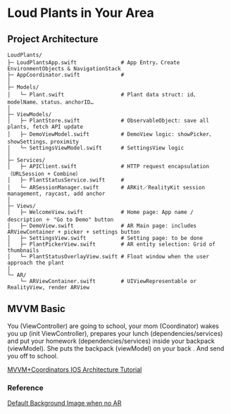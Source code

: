 #  Loud Plants in Your Area

## Project Architecture
```
LoudPlants/
├─ LoudPlantsApp.swift              # App Entry，Create EnvironmentObjects & NavigationStack
├─ AppCoordinator.swift             # 
│
├─ Models/
│   └─ Plant.swift                  # Plant data struct: id、modelName、status、anchorID…
│
├─ ViewModels/
│   ├─ PlantStore.swift             # ObservableObject: save all plants, fetch API update
│   ├─ DemoViewModel.swift          # DemoView logic: showPicker、showSettings、proximity
│   └─ SettingsViewModel.swift      # SettingsView logic
│
├─ Services/
│   ├─ APIClient.swift              # HTTP request encapsulation（URLSession + Combine）
│   ├─ PlantStatusService.swift     # 
│   └─ ARSessionManager.swift       # ARKit／RealityKit session management, raycast, add anchor
│
├─ Views/
│   ├─ WelcomeView.swift            # Home page: App name / description ＋ "Go to Demo" button
│   ├─ DemoView.swift               # AR Main page: includes ARViewContainer + picker + settings button
│   ├─ SettingsView.swift           # Setting page: to be done
│   ├─ PlantPickerView.swift        # AR entity selection: Grid of thumbnails
│   └─ PlantStatusOverlayView.swift # Float window when the user approach the plant
│
└─ AR/
    └─ ARViewContainer.swift        # UIViewRepresentable or RealityView, render ARView
```
## MVVM Basic
You (ViewController) are going to school, your mom (Coordinator) wakes you up (init ViewController), prepares your lunch (dependencies/services) and put your homework (dependencies/services) inside your backpack (viewModel). She puts the backpack (viewModel) on your back . And send you off to school.

[MVVM+Coordinators IOS Architecture Tutorial](https://medium.com/nerd-for-tech/mvvm-coordinators-ios-architecture-tutorial-fb27eaa36470)


### Reference

[Default Background Image when no AR](https://www.freepik.com/free-photo/indoor-plants-studio_94548503.html)
